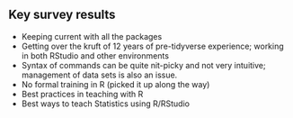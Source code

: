 ## Key survey results

- Keeping current with all the packages
- Getting over the kruft of 12 years of pre-tidyverse experience; working in both RStudio and other environments
- Syntax of commands can be quite nit-picky and not very intuitive; management of data sets is also an issue.
- No formal training in R (picked it up along the way)
- Best practices in teaching with R
- Best ways to teach Statistics using R/RStudio

